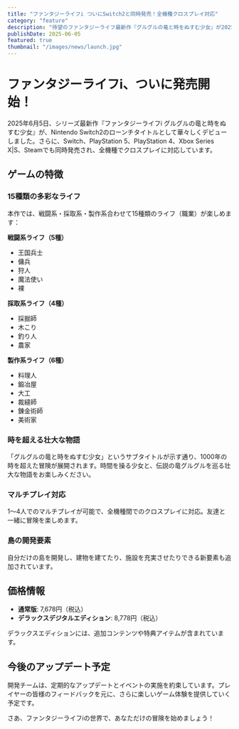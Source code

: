 ```yaml
---
title: "ファンタジーライフi ついにSwitch2と同時発売！全機種クロスプレイ対応"
category: "feature"
description: "待望のファンタジーライフ最新作『グルグルの竜と時をぬすむ少女』が2025年6月5日にリリース。Switch2のローンチタイトルとして、さらにPS5、PS4、Xbox Series X|S、Steamでも同時発売！"
publishDate: 2025-06-05
featured: true
thumbnail: "/images/news/launch.jpg"
---
```


# ファンタジーライフi、ついに発売開始！

2025年6月5日、シリーズ最新作『ファンタジーライフi グルグルの竜と時をぬすむ少女』が、Nintendo Switch2のローンチタイトルとして華々しくデビューしました。さらに、Switch、PlayStation 5、PlayStation 4、Xbox Series X|S、Steamでも同時発売され、全機種でクロスプレイに対応しています。

## ゲームの特徴

### 15種類の多彩なライフ

本作では、戦闘系・採取系・製作系合わせて15種類のライフ（職業）が楽しめます：

**戦闘系ライフ（5種）**
- 王国兵士
- 傭兵
- 狩人
- 魔法使い
- 裸

**採取系ライフ（4種）**
- 採掘師
- 木こり
- 釣り人
- 農家

**製作系ライフ（6種）**
- 料理人
- 鍛冶屋
- 大工
- 裁縫師
- 錬金術師
- 美術家

### 時を超える壮大な物語

「グルグルの竜と時をぬすむ少女」というサブタイトルが示す通り、1000年の時を超えた冒険が展開されます。時間を操る少女と、伝説の竜グルグルを巡る壮大な物語をお楽しみください。

### マルチプレイ対応

1～4人でのマルチプレイが可能で、全機種間でのクロスプレイに対応。友達と一緒に冒険を楽しめます。

### 島の開発要素

自分だけの島を開発し、建物を建てたり、施設を充実させたりできる新要素も追加されています。

## 価格情報

- **通常版**: 7,678円（税込）
- **デラックスデジタルエディション**: 8,778円（税込）

デラックスエディションには、追加コンテンツや特典アイテムが含まれています。

## 今後のアップデート予定

開発チームは、定期的なアップデートとイベントの実施を約束しています。プレイヤーの皆様のフィードバックを元に、さらに楽しいゲーム体験を提供していく予定です。

さあ、ファンタジーライフiの世界で、あなただけの冒険を始めましょう！